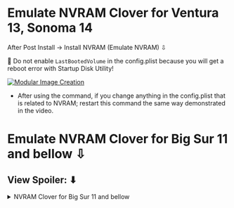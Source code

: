 # Emulate NVRAM Clover for Ventura 13, Sonoma 14
After Post Install -> Install NVRAM (Emulate NVRAM) ⇩

🚫  Do not enable `LastBootedVolume` in the config.plist because you will get a reboot error with Startup Disk Utility!

[![Modular Image Creation](https://github.com/chris1111/Clover-OCLP-Duet-Legacy/assets/6248794/55d38a2f-1f49-4fe3-a650-76cc0114e3e1)](https://youtu.be/Mx7U41DRcDo)

* After using the command, if you change anything in the config.plist that is related to NVRAM; restart this command the same way demonstrated in the video.


# Emulate NVRAM Clover for Big Sur 11 and bellow ⇩
## View Spoiler: ⬇︎

<details> 
  <summary>NVRAM Clover for Big Sur 11 and bellow</summary>
Enable DefaultVolume=LastBootedVolume  in config.plist


![Screenshot 2024-05-26 at 6 37 34 PM](https://github.com/chris1111/Clover-OCLP-Duet-Legacy/assets/6248794/8cfcf065-ba29-4a35-96b7-6ea0bb83653e)

### Reboot macOS
* Open Terminal : type

nvram -x -p > ~/nvram.plist

![Screen Shot 2024-05-26 at 6 51 47 PM](https://github.com/chris1111/Clover-OCLP-Duet-Legacy/assets/6248794/26fa6912-3b96-4bdc-a24e-391953ae3223)


### Mount the EFI Partition
Copy and paste nvram.plist to EFI Partition

![Screen Shot 2024-05-26 at 6 52 22 PM](https://github.com/chris1111/Clover-OCLP-Duet-Legacy/assets/6248794/72c2c55b-b680-4f83-ad6a-a17978c36dc7)


### Disabled DefaultVolume=LastBootedVolume in config.plist

![Screenshot 2024-05-26 at 6 57 04 PM](https://github.com/chris1111/Clover-OCLP-Duet-Legacy/assets/6248794/ba60855e-0f21-4ec0-8b59-6e1397146e5f)

## Your get to go, reboot macOS
</details>
